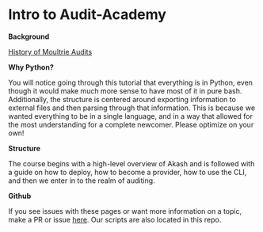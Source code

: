# Intro to Audit-Academy

**Background**

[History of Moultrie Audits](https://akash.network/blog/from-deploying-on-akash-to-auditing-the-network)

**Why Python?**

You will notice going through this tutorial that everything is in Python, even though it would make much more sense to have most of it in pure bash. Additionally, the structure is centered around exporting information to external files and then parsing through that information. This is because we wanted everything to be in a single language, and in a way that allowed for the most understanding for a complete newcomer. Please optimize on your own!&#x20;

**Structure**

The course begins with a high-level overview of Akash and is followed with a guide on how to deploy, how to become a provider, how to use the CLI, and then we enter in to the realm of auditing.

**Github**

If you see issues with these pages or want more information on a topic, make a PR or issue [here](https://github.com/tacolopo/audit-academy). Our scripts are also located in this repo.

